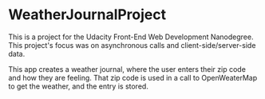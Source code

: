# WeatherJournalProject

This is a project for the Udacity Front-End Web Development Nanodegree. This project's focus was on asynchronous calls and client-side/server-side data.

This app creates a weather journal, where the user enters their zip code and how they are feeling. That zip code is used in a call to OpenWeaterMap to get the weather, and the entry is stored.

